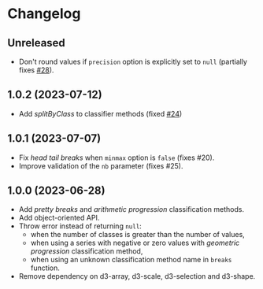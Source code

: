 # Changelog

## Unreleased

- Don't round values if `precision` option is explicitly set to `null` (partially fixes [#28](https://github.com/riatelab/statsbreaks/issues/28)).

## 1.0.2 (2023-07-12)

- Add *splitByClass* to classifier methods (fixed [#24](https://github.com/riatelab/statsbreaks/issues/24))

## 1.0.1 (2023-07-07)

- Fix *head tail breaks* when `minmax` option is `false` (fixes #20).
- Improve validation of the `nb` parameter (fixes #25).

## 1.0.0 (2023-06-28)

- Add *pretty breaks* and *arithmetic progression* classification methods.
- Add object-oriented API.
- Throw error instead of returning `null`:
  - when the number of classes is greater than the number of values,
  - when using a series with negative or zero values with *geometric progression* classification method,
  - when using an unknown classification method name in `breaks` function.
- Remove dependency on d3-array, d3-scale, d3-selection and d3-shape.
